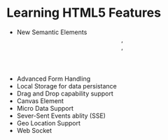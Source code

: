 # Learning HTML5 Features
- New Semantic Elements <header>,<footer>,<section>     
- Advanced Form Handling
- Local Storage for data persistance
- Drag and Drop capability support
- Canvas Element
- Micro Data Support
- Sever-Sent Events ablity (SSE)
- Geo Location Support
- Web Socket
